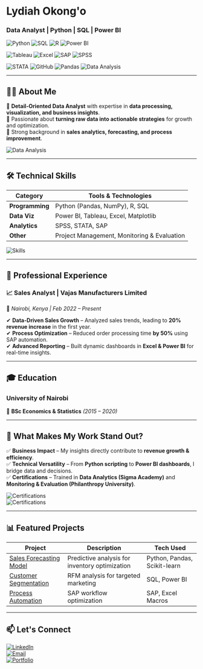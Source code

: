 # **Lydiah Okong'o**  
### **Data Analyst | Python | SQL | Power BI**  

<div align="left">
  <!-- Custom Skills Badges Row 1 -->
  <p>
    <img src="https://img.shields.io/badge/Python-3776AB?style=for-the-badge&logo=python&logoColor=white" alt="Python"/>
    <img src="https://img.shields.io/badge/SQL-4479A1?style=for-the-badge&logo=postgresql&logoColor=white" alt="SQL"/>
    <img src="https://img.shields.io/badge/R-276DC3?style=for-the-badge&logo=r&logoColor=white" alt="R"/>
    <img src="https://img.shields.io/badge/Power_BI-F2C811?style=for-the-badge&logo=powerbi&logoColor=black" alt="Power BI"/>
  </p>
  
  <!-- Custom Skills Badges Row 2 -->
  <p>
    <img src="https://img.shields.io/badge/Tableau-E97627?style=for-the-badge&logo=tableau&logoColor=white" alt="Tableau"/>
    <img src="https://img.shields.io/badge/Excel-217346?style=for-the-badge&logo=microsoftexcel&logoColor=white" alt="Excel"/>
    <img src="https://img.shields.io/badge/SAP-0FAAFF?style=for-the-badge&logo=sap&logoColor=white" alt="SAP"/>
    <img src="https://img.shields.io/badge/SPSS-CC0000?style=for-the-badge&logo=ibm&logoColor=white" alt="SPSS"/>
  </p>
  
  <!-- Custom Skills Badges Row 3 -->
  <p>
    <img src="https://img.shields.io/badge/STATA-1E4F8B?style=for-the-badge&logo=stata&logoColor=white" alt="STATA"/>
    <img src="https://custom-icon-badges.demolab.com/badge/GitHub-181717.svg?style=for-the-badge&logo=github&logoColor=white" alt="GitHub"/>
    <img src="https://img.shields.io/badge/Pandas-150458?style=for-the-badge&logo=pandas&logoColor=white" alt="Pandas"/>
    <img src="https://img.shields.io/badge/Data_Analysis-FF6B00?style=for-the-badge&logo=databricks&logoColor=white" alt="Data Analysis"/>
  </p>
</div>
 

---  

## **👩‍💻 About Me**  
🔹 **Detail-Oriented Data Analyst** with expertise in **data processing, visualization, and business insights**.  
🔹 Passionate about **turning raw data into actionable strategies** for growth and optimization.  
🔹 Strong background in **sales analytics, forecasting, and process improvement**.  

![Data Analysis](https://media.giphy.com/media/LMcB8XospGZO8UQq87/giphy.gif)  

---  

## **🛠️ Technical Skills**  

| **Category**       | **Tools & Technologies** |  
|--------------------|--------------------------|  
| **Programming**    | Python (Pandas, NumPy), R, SQL |  
| **Data Viz**       | Power BI, Tableau, Excel, Matplotlib |  
| **Analytics**      | SPSS, STATA, SAP |  
| **Other**         | Project Management, Monitoring & Evaluation |  

![Skills](https://skillicons.dev/icons?i=python,sql,powerbi,tableau,excel,github)  

---  

## **💼 Professional Experience**  

### **📈 Sales Analyst | Vajas Manufacturers Limited**  
📍 *Nairobi, Kenya | Feb 2022 – Present*  

✔ **Data-Driven Sales Growth** – Analyzed sales trends, leading to **20% revenue increase** in the first year.  
✔ **Process Optimization** – Reduced order processing time **by 50%** using SAP automation.  
✔ **Advanced Reporting** – Built dynamic dashboards in **Excel & Power BI** for real-time insights.  

---  

## **🎓 Education**  
### **University of Nairobi**  
📖 **BSc Economics & Statistics** *(2015 – 2020)*  

---  

## **🚀 What Makes My Work Stand Out?**  

✅ **Business Impact** – My insights directly contribute to **revenue growth & efficiency**.  
✅ **Technical Versatility** – From **Python scripting** to **Power BI dashboards**, I bridge data and decisions.  
✅ **Certifications** – Trained in **Data Analytics (Sigma Academy)** and **Monitoring & Evaluation (Philanthropy University)**.  

![Certifications](https://img.shields.io/badge/Data_Analytics-Sigma_Academy-blue)  
![Certifications](https://img.shields.io/badge/M&E-Philanthropy_University-green)  

---  

## **📊 Featured Projects**  

| **Project** | **Description** | **Tech Used** |  
|------------|----------------|--------------|  
| [Sales Forecasting Model](#) | Predictive analysis for inventory optimization | Python, Pandas, Scikit-learn |  
| [Customer Segmentation](#) | RFM analysis for targeted marketing | SQL, Power BI |  
| [Process Automation](#) | SAP workflow optimization | SAP, Excel Macros |  

---  

## **📫 Let's Connect**  

[![LinkedIn](https://img.shields.io/badge/LinkedIn-Connect-blue?style=for-the-badge&logo=linkedin)](https://linkedin.com/in/yourprofile)  
[![Email](https://img.shields.io/badge/Email-Contact%20Me-red?style=for-the-badge&logo=gmail)](mailto:lydiahaokongo@gmail.com)  
[![Portfolio](https://img.shields.io/badge/Portfolio-Visit%20My%20Work-green?style=for-the-badge&logo=google-chrome)](https://yourportfolio.com)  
